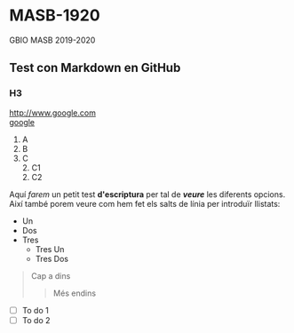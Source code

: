 # MASB-1920
GBIO MASB 2019-2020

## Test con Markdown en GitHub
### H3
   
http://www.google.com   
[google](https://www.google.com)   

1. A 
1. B 
1. C    
   2. C1   
   2. C2

Aquí *farem* un petit test **d'escriptura** per tal de ***veure*** les diferents opcions.   
Així també porem veure com hem fet els salts de línia per introduïr llistats: 
* Un 
* Dos 
* Tres 
   * Tres Un   
   * Tres Dos   


  

> Cap a dins
>> Més endins

- [ ] To do 1   
- [ ] To do 2   
